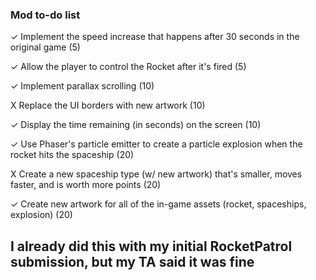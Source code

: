 ### Mod to-do list

✓ Implement the speed increase that happens after 30 seconds in the original game (5)

✓ Allow the player to control the Rocket after it's fired (5)

✓ Implement parallax scrolling (10)

X Replace the UI borders with new artwork (10)

✓ Display the time remaining (in seconds) on the screen (10)

✓ Use Phaser's particle emitter to create a particle explosion when the rocket hits the spaceship (20)

X Create a new spaceship type (w/ new artwork) that's smaller, moves faster, and is worth more points (20)

✓ Create new artwork for all of the in-game assets (rocket, spaceships, explosion) (20)
## I already did this with my initial RocketPatrol submission, but my TA said it was fine